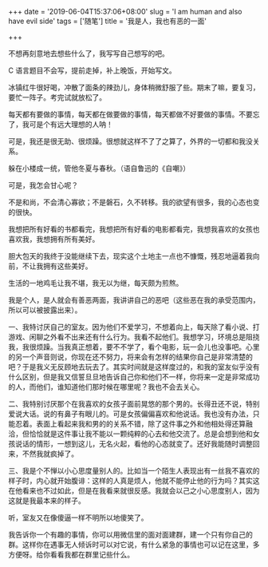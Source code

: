 +++
date = '2019-06-04T15:37:06+08:00'
slug = 'I am human and also have evil side'
tags = ['随笔']
title = '我是人，我也有恶的一面'

+++

不想再刻意地去想些什么了，我写写自己想写的吧。

C 语言题目不会写，提前走掉，补上晚饭，开始写文。

冰镇红牛很好喝，冲散了面条的辣劲儿，身体稍微舒服了些。期末了嘛，要复习，要忙一阵子。考完试就放松了。

每天都有要做的事情，每天都在做要做的事情，每天都做不好要做的事情。不要忘了，我可是个有远大理想的人呐！

可是，我还是很无助、很烦躁。很想就这样不了了之算了，外界的一切都和我没关系。

躲在小楼成一统，管他冬夏与春秋。（语自鲁迅的《自嘲》）

可是，我怎会甘心呢？

不是和尚，不会清心寡欲；不是磐石，久不转移。我的欲望有很多，我的心态也变的很快。

我想把所有好看的书都看完，我想把所有好看的电影都看完，我想我喜欢的女孩也喜欢我，我想拥有所有美好。

胆大包天的我终于没能继续下去，现实这个土地主一点也不慷慨，残忍地逼着我向前，不让我拥有这些美好。

生活的一地鸡毛让我不堪，我无以为继，每天颇为煎熬。

我是个人，是人就会有善恶两面，我讲讲自己的恶吧（这些恶在我的承受范围内，所以可以被披露出来）。

一、我特讨厌自己的室友。因为他们不爱学习，不想着向上，每天除了看小说、打游戏、闲聊之外看不出来还有什么行为。我看不起他们。我想学习，环境总是阻挠我，我很烦躁。当我真正想着，要不不学了，看个电影，玩一会儿也没事吧。心里的另一个声音则说，你现在还不努力，将来会有怎样的结果你自己是非常清楚的吧？于是我义无反顾地去玩去了。其实时间就是这样度过的，和我的室友似乎没有什么区别，但是我又信誓旦旦地告诉自己你和他们不一样，你将来一定是非常成功的人，而他们，谁知道他们那时候在哪里呢？我也不会去关心。

二、我特别讨厌那个在我喜欢的女孩子面前晃悠的那个男的。长得丑还不说，特别爱说大话。说的有鼻子有眼儿的。可是女孩偏偏喜欢和他说话。我也没有办法，只能忍着。表面上看起来我和男的的关系不错，除了这件事之外和他相处得还算融洽，但恰恰就是这件事让我不能以一颗纯粹的心去和他交流了。总是会想到他和女孩说话的情形，一想到这儿，无名火起，看他的心态就变了。还好我能随时调整回来，不然我就疯掉了。

三、我是个不惮以小心思度量别人的。比如当一个陌生人表现出有一丝我不喜欢的样子时，内心就开始腹诽：这样的人真是烦人，他就不能停止他的行为吗？其实这在他看来也不过如此，但是在我看来就很反感。我就会以己之小心思度别人，因为这就是我最本来的样子。

听，室友又在像傻逼一样不明所以地傻笑了。

我告诉你一个有趣的事情，你可以用微信里的面对面建群，建一个只有你自己的群。这样你在遇事无人倾诉时可以对它说，有什么紧急的事情也可以记在这里，多方便呀。给你看看我都在群里记些什么。

